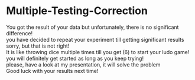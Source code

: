 # Multiple-Testing-Correction
You got the result of your data but unfortunately, there is no significant difference!  
you have decided to repeat your experiment till getting significant results  
sorry, but that is not right!   
It is like throwing dice multiple times till you get (6) to start your ludo game!  
you will definitely get started as long as you keep trying!  
please, have a look at my presentation, it will solve the problem  
Good luck with your results next time!  
